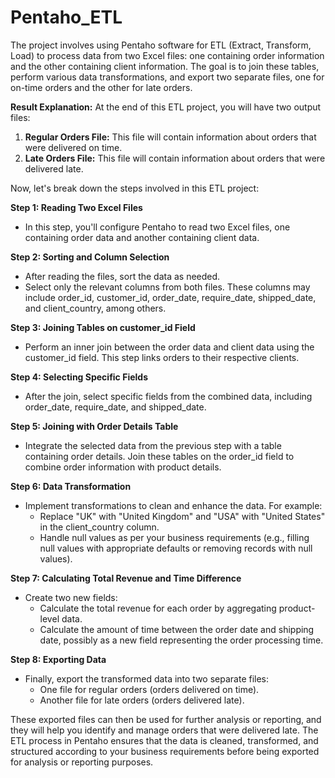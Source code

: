 # Pentaho_ETL
The project involves using Pentaho software for ETL (Extract, Transform, Load) to process data from two Excel files: one containing order information and the other containing client information. The goal is to join these tables, perform various data transformations, and export two separate files, one for on-time orders and the other for late orders.

**Result Explanation:**
At the end of this ETL project, you will have two output files:
1. **Regular Orders File:** This file will contain information about orders that were delivered on time.
2. **Late Orders File:** This file will contain information about orders that were delivered late.

Now, let's break down the steps involved in this ETL project:

**Step 1: Reading Two Excel Files**
- In this step, you'll configure Pentaho to read two Excel files, one containing order data and another containing client data.

**Step 2: Sorting and Column Selection**
- After reading the files, sort the data as needed.
- Select only the relevant columns from both files. These columns may include order_id, customer_id, order_date, require_date, shipped_date, and client_country, among others.

**Step 3: Joining Tables on customer_id Field**
- Perform an inner join between the order data and client data using the customer_id field. This step links orders to their respective clients.

**Step 4: Selecting Specific Fields**
- After the join, select specific fields from the combined data, including order_date, require_date, and shipped_date.

**Step 5: Joining with Order Details Table**
- Integrate the selected data from the previous step with a table containing order details. Join these tables on the order_id field to combine order information with product details.

**Step 6: Data Transformation**
- Implement transformations to clean and enhance the data. For example:
    - Replace "UK" with "United Kingdom" and "USA" with "United States" in the client_country column.
    - Handle null values as per your business requirements (e.g., filling null values with appropriate defaults or removing records with null values).

**Step 7: Calculating Total Revenue and Time Difference**
- Create two new fields:
    - Calculate the total revenue for each order by aggregating product-level data.
    - Calculate the amount of time between the order date and shipping date, possibly as a new field representing the order processing time.

**Step 8: Exporting Data**
- Finally, export the transformed data into two separate files:
    - One file for regular orders (orders delivered on time).
    - Another file for late orders (orders delivered late).

These exported files can then be used for further analysis or reporting, and they will help you identify and manage orders that were delivered late. The ETL process in Pentaho ensures that the data is cleaned, transformed, and structured according to your business requirements before being exported for analysis or reporting purposes.
